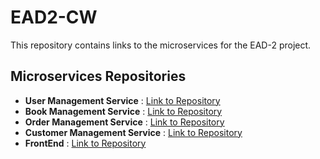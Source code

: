# EAD2-CW
 This repository contains links to the microservices for the EAD-2 project.
## Microservices Repositories

- **User Management Service**      : [Link to Repository](https://github.com/MoonlightStories/user-management.git)
- **Book Management Service**      : [Link to Repository](https://github.com/MoonlightStories/Book-Inventory.git)
- **Order Management Service**     : [Link to Repository](https://github.com/MoonlightStories/Book-Inventory.git)
- **Customer Management Service**  : [Link to Repository]((https://github.com/MoonlightStories/Order-Management.git))
- **FrontEnd**                     : [Link to Repository](https://github.com/MoonlightStories/demo-repository.git)

